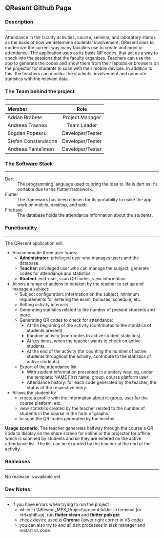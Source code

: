 ## QResent Github Page


### Description
---
  Attendance in the faculty activities, course, seminar, and laboratory stands as the basis of how we determine students' involvement.
QResent aims to modernize the current way many faculties use to create and monitor attendance. The application uses as its basis QR codes, that act as a way to check into the sessions that the faculty organizes. Teachers can use the app to generate the codes and show them from their laptops or browsers on the projector for students to scan with their mobile devices. In addition to this, the teachers can monitor the students' involvement and generate statistics with the relevant data.


### The Team behind the project
---

| Member              | Role                  |
| :---                |    :----:             |
| Adrian Brabete      | Project Manager       |
| Andreea Trasnea     | Team Leader           |
| Bogdan Popescu      | Developer/Tester      |
| Stefan Constandache | Developer/Tester      |
| Andreea Pantelimon  | Developer/Tester      |

### The Software Stack 
---
<dl>
  <dt>Dart</dt>
  <dd>The programming language used to bring the idea to life is dart as it's portable due to the flutter framework.</dd>
  <dt>Flutter</dt>
  <dd>The framework has been chosen for its portability to make the app work on mobile, desktop, and web.</dd>
  <dt>Firebase</dt>
  <dd>The database holds the attendance information about the students.</dd>
</dl>

### Functionality
---

The QResent application will:

- Accommodate three user types:
  - **Administrator**:  privileged user who manages users and the database.
  - **Teacher**:        privileged user who can manage the subject, generate codes for attendance and statistics
  - **Student**:        end-user, scan QR codes, view information 
- Allows a range of actions to betaken by the teacher to set up and manage a subject:
  - Subject configuration: information on the subject, minimum requirements for entering the exam, bonuses, schedule, etc.
  - Setting activity intervals
  - Generating statistics related to the number of present students and more.
  - Generating QR codes to check for attendance:
    - At the beginning of the activity (contributes to the statistics of students present)
    - Random activity (contributes to active student statistics)
    - At key times, when the teacher wants to check on active students.
    - At the end of the activity (for counting the number of active students throughout the activity, contribute to the statistics of active students)
  - Export of the attendance list
    - With student information presented in a unitary way: eg, under the template: NAME First name, group, course platform user
    - Attendance history: for each code generated by the teacher, the status of the respective entry.
- Allows the student to:
  - create a profile with the information about it: group, user for the course platform, etc.
  - view statistics created by the teacher related to the number of students in the course in the form of graphs.
  - to scan the QR codes generated by the teacher.

**Usage scenario**: The teacher generates halfway through the course a QR code to display on the share screen for online or the projector for offline, which is scanned by students and so they are entered on the active attendance list. The list can be exported by the teacher at the end of the activity.

### Realeases
---
No realease is available yet.


### Dev Notes:
---
  - If you have errors when trying to run the project
    - while in \QResent_MPS_Project\qresent folder in terminal (or ctrl+shift+p), run **flutter clean** and **flutter pub get**
    - check device used is **Chrome** (lower right corner in VS code)
    - you can also try to end all dart processes in task manager and restart vs code 
